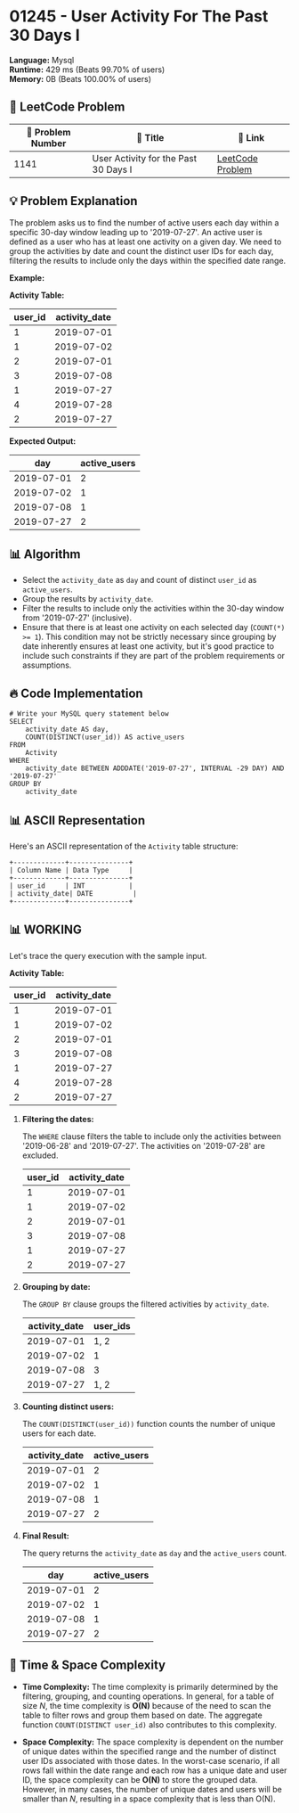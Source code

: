 # 01245 - User Activity For The Past 30 Days I
    
**Language:** Mysql  
**Runtime:** 429 ms (Beats 99.70% of users)  
**Memory:** 0B (Beats 100.00% of users)  

## 📝 **LeetCode Problem**

| 🔢 Problem Number | 📌 Title                           | 🔗 Link                                                              |
| ------------------ | --------------------------------- | --------------------------------------------------------------------- |
| 1141               | User Activity for the Past 30 Days I | [LeetCode Problem](https://leetcode.com/problems/user-activity-for-the-past-30-days-i/) |

## 💡 **Problem Explanation**

The problem asks us to find the number of active users each day within a specific 30-day window leading up to '2019-07-27'. An active user is defined as a user who has at least one activity on a given day. We need to group the activities by date and count the distinct user IDs for each day, filtering the results to include only the days within the specified date range.

**Example:**

**Activity Table:**

| user_id | activity_date |
| ------- | ------------- |
| 1       | 2019-07-01    |
| 1       | 2019-07-02    |
| 2       | 2019-07-01    |
| 3       | 2019-07-08    |
| 1       | 2019-07-27    |
| 4       | 2019-07-28    |
| 2       | 2019-07-27    |

**Expected Output:**

| day        | active_users |
| ---------- | ------------ |
| 2019-07-01 | 2            |
| 2019-07-02 | 1            |
| 2019-07-08 | 1            |
| 2019-07-27 | 2            |

## 📊 **Algorithm**

*   Select the `activity_date` as `day` and count of distinct `user_id` as `active_users`.
*   Group the results by `activity_date`.
*   Filter the results to include only the activities within the 30-day window from '2019-07-27' (inclusive).
*   Ensure that there is at least one activity on each selected day (`COUNT(*) >= 1`). This condition may not be strictly necessary since grouping by date inherently ensures at least one activity, but it's good practice to include such constraints if they are part of the problem requirements or assumptions.

## 🔥 **Code Implementation**

```mysql
# Write your MySQL query statement below
SELECT
    activity_date AS day,
    COUNT(DISTINCT(user_id)) AS active_users
FROM
    Activity
WHERE
    activity_date BETWEEN ADDDATE('2019-07-27', INTERVAL -29 DAY) AND '2019-07-27'
GROUP BY
    activity_date
```

## 📊 **ASCII Representation**

Here's an ASCII representation of the `Activity` table structure:

```
+-------------+---------------+
| Column Name | Data Type     |
+-------------+---------------+
| user_id     | INT           |
| activity_date| DATE          |
+-------------+---------------+
```

## 📊 **WORKING**

Let's trace the query execution with the sample input.

**Activity Table:**

| user_id | activity_date |
| ------- | ------------- |
| 1       | 2019-07-01    |
| 1       | 2019-07-02    |
| 2       | 2019-07-01    |
| 3       | 2019-07-08    |
| 1       | 2019-07-27    |
| 4       | 2019-07-28    |
| 2       | 2019-07-27    |

1.  **Filtering the dates:**

    The `WHERE` clause filters the table to include only the activities between '2019-06-28' and '2019-07-27'.  The activities on '2019-07-28' are excluded.

    | user_id | activity_date |
    | ------- | ------------- |
    | 1       | 2019-07-01    |
    | 1       | 2019-07-02    |
    | 2       | 2019-07-01    |
    | 3       | 2019-07-08    |
    | 1       | 2019-07-27    |
    | 2       | 2019-07-27    |

2.  **Grouping by date:**

    The `GROUP BY` clause groups the filtered activities by `activity_date`.

    | activity_date | user_ids |
    | ------------- | -------- |
    | 2019-07-01    | 1, 2     |
    | 2019-07-02    | 1        |
    | 2019-07-08    | 3        |
    | 2019-07-27    | 1, 2     |

3.  **Counting distinct users:**

    The `COUNT(DISTINCT(user_id))` function counts the number of unique users for each date.

    | activity_date | active_users |
    | ------------- | ------------ |
    | 2019-07-01    | 2            |
    | 2019-07-02    | 1            |
    | 2019-07-08    | 1            |
    | 2019-07-27    | 2            |

4.  **Final Result:**

    The query returns the `activity_date` as `day` and the `active_users` count.

    | day        | active_users |
    | ---------- | ------------ |
    | 2019-07-01 | 2            |
    | 2019-07-02 | 1            |
    | 2019-07-08 | 1            |
    | 2019-07-27 | 2            |

## 🚀 **Time & Space Complexity**

*   **Time Complexity:**  The time complexity is primarily determined by the filtering, grouping, and counting operations. In general, for a table of size *N*, the time complexity is **O(N)** because of the need to scan the table to filter rows and group them based on date. The aggregate function `COUNT(DISTINCT user_id)` also contributes to this complexity.

*   **Space Complexity:**  The space complexity is dependent on the number of unique dates within the specified range and the number of distinct user IDs associated with those dates. In the worst-case scenario, if all rows fall within the date range and each row has a unique date and user ID, the space complexity can be **O(N)** to store the grouped data. However, in many cases, the number of unique dates and users will be smaller than *N*, resulting in a space complexity that is less than O(N).
    